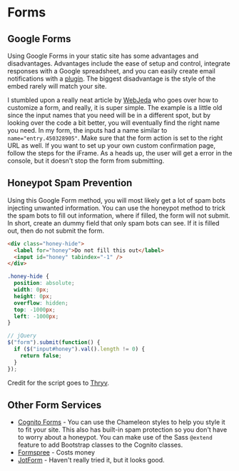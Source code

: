 # Forms

## Google Forms

Using Google Forms in your static site has some advantages and disadvantages. Advantages include the ease of setup and control, integrate responses with a Google spreadsheet, and you can easily create email notifications with a [plugin](https://workspace.google.com/u/0/marketplace/app/email_notifications_for_google_forms/984866591130?hl=en&pann=forms_addon_widget). The biggest disadvantage is the style of the embed rarely will match your site. 

I stumbled upon a really neat article by [WebJeda](https://blog.webjeda.com/google-form-customize/) who goes over how to customize a form, and really, it is super simple. The example is a little old since the input names that you need will be in a different spot, but by looking over the code a bit better, you will eventually find the right name you need. In my form, the inputs had a name similar to `name="entry.450328905"`. Make sure that the form action is set to the right URL as well. If you want to set up your own custom confirmation page, follow the steps for the iFrame. As a heads up, the user will get a error in the console, but it doesn't stop the form from submitting.

## Honeypot Spam Prevention

Using this Google Form method, you will most likely get a lot of spam bots injecting unwanted information. You can use the honeypot method to trick the spam bots to fill out information, where if filled, the form will not submit. In short, create an dummy field that only spam bots can see. If it is filled out, then do not submit the form.

```html
<div class="honey-hide">
  <label for="honey">Do not fill this out</label>
  <input id="honey" tabindex="-1" />
</div>
```

```css
.honey-hide {
  position: absolute;
  width: 0px;
  height: 0px;
  overflow: hidden;
  top: -1000px;
  left: -1000px;
}
```

```js
// jQuery
$("form").submit(function() {
  if ($("input#honey").val().length != 0) {
    return false;
  }
});
```

Credit for the script goes to [Thryv](https://www.thryv.com/blog/honeypot-technique/).

## Other Form Services

- [Cognito Forms](https://www.cognitoforms.com/) - You can use the Chameleon styles to help you style it to fit your site. This also has built-in spam protection so you don't have to worry about a honeypot. You can make use of the Sass `@extend` feature to add Bootstrap classes to the Cognito classes.
- [Formspree](https://formspree.io/) - Costs money
- [JotForm](https://www.jotform.com/) - Haven't really tried it, but it looks good.